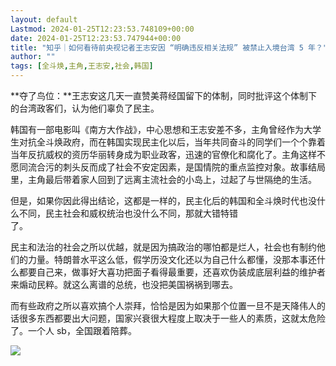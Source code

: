 ```yaml
---
layout: default
Lastmod: 2024-01-25T12:23:53.748109+00:00
date: 2024-01-25T12:23:53.747944+00:00
title: "知乎｜如何看待前央视记者王志安因 “明确违反相关法规” 被禁止入境台湾 5 年？"
author: ""
tags: [全斗焕,主角,王志安,社会,韩国]
---
```


**夺了鸟位：**王志安这几天一直赞美蒋经国留下的体制，同时批评这个体制下的台湾政客们，认为他们辜负了民主。

韩国有一部电影叫《南方大作战》，中心思想和王志安差不多，主角曾经作为大学生对抗全斗焕政府，而在韩国实现民主化以后，当年共同奋斗的同学们一个个靠着当年反抗威权的资历华丽转身成为职业政客，迅速的官僚化和腐化了。主角这样不愿同流合污的刺头反而成了社会不安定因素，是国情院的重点监控对象。故事结局里，主角最后带着家人回到了远离主流社会的小岛上，过起了与世隔绝的生活。

但是，如果你因此得出结论，这都是一样的，民主化后的韩国和全斗焕时代也没什么不同，民主社会和威权统治也没什么不同，那就大错特错  
了。

民主和法治的社会之所以优越，就是因为搞政治的哪怕都是烂人，社会也有制约他们的力量。特朗普水平这么低，假学历没文化还以为自己什么都懂，没那本事还什么都要自己来，做事好大喜功把面子看得最重要，还喜欢伪装成底层利益的维护者来煽动民粹。就这么离谱的总统，也没把美国祸祸到哪去。

而有些政府之所以喜欢搞个人崇拜，恰恰是因为如果那个位置一旦不是天降伟人的话很多东西都要出大问题，国家兴衰很大程度上取决于一些人的素质，这就太危险了。一个人 sb，全国跟着陪葬。

![](https://images.weserv.nl/?url=https%3A//chinadigitaltimes.net/chinese/files/2024/01/2978bf7b3fbe8da24f7e8a0e9e55db50-1-scaled.jpg)

